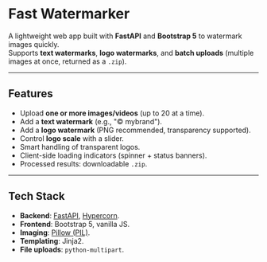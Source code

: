 # Fast Watermarker

A lightweight web app built with **FastAPI** and **Bootstrap 5** to watermark images quickly.  
Supports **text watermarks**, **logo watermarks**, and **batch uploads** (multiple images at once, returned as a `.zip`).

---

## Features

- Upload **one or more images/videos** (up to 20 at a time).
- Add a **text watermark** (e.g., "© mybrand").
- Add a **logo watermark** (PNG recommended, transparency supported).
- Control **logo scale** with a slider.
- Smart handling of transparent logos.
- Client-side loading indicators (spinner + status banners).
- Processed results: downloadable `.zip`.

---

## Tech Stack

- **Backend**: [FastAPI](https://fastapi.tiangolo.com/), [Hypercorn](https://pypi.org/project/Hypercorn/).
- **Frontend**: Bootstrap 5, vanilla JS.
- **Imaging**: [Pillow (PIL)](https://python-pillow.org/).
- **Templating**: Jinja2.
- **File uploads**: `python-multipart`.